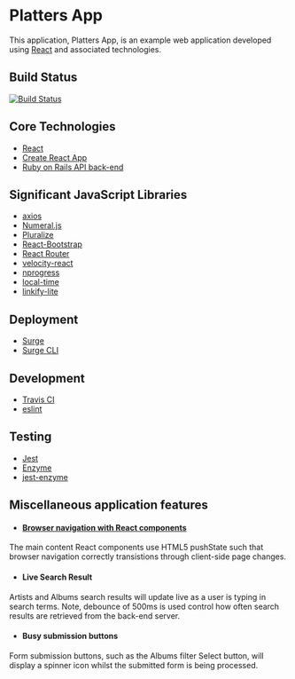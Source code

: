 Platters App
============

This application, Platters App, is an example web application developed using
[React](http://reactjs.org) and associated technologies.

Build Status
------------

[![Build Status](https://travis-ci.org/bluz71/platters_app.svg?branch=master)](https://travis-ci.org/bluz71/platters_app)

Core Technologies
-----------------

* [React](https://reactjs.org)
* [Create React App](https://github.com/facebookincubator/create-react-app)
* [Ruby on Rails API back-end](https://platters.live/details)

Significant JavaScript Libraries
--------------------------------

* [axios](https://github.com/axios/axios)
* [Numeral.js](https://github.com/blakeembrey/pluralize)
* [Pluralize](https://github.com/blakeembrey/pluralize)
* [React-Bootstrap](https://react-bootstrap.github.io)
* [React Router](https://reacttraining.com/react-router)
* [velocity-react](https://github.com/google-fabric/velocity-react)
* [nprogress](https://github.com/rstacruz/nprogress)
* [local-time](https://www.npmjs.com/package/local-time)
* [linkify-lite](https://github.com/andre487/node-linkify-lite)

Deployment
----------

* [Surge](https://surge.sh)
* [Surge CLI](https://github.com/sintaxi/surge)

Development
-----------

* [Travis CI](https://travis-ci.org/bluz71/platters)
* [eslint](https://eslint.org)

Testing
-------

* [Jest](https://facebook.github.io/jest)
* [Enzyme](http://airbnb.io/enzyme)
* [jest-enzyme](https://github.com/blainekasten/enzyme-matchers)

Miscellaneous application features
----------------------------------

* #### [Browser navigation with React components](https://bluz71.github.io/2017/12/22/browser-navigation-in-react-components.html)
The main content React components use HTML5 pushState such that browser
navigation correctly transistions through client-side page changes.

* #### Live Search Result
Artists and Albums search results will update live as a user is typing in
search terms. Note, debounce of 500ms is used control how often search results
are retrieved from the back-end server.

* #### Busy submission buttons
Form submission buttons, such as the Albums filter Select button, will display
a spinner icon whilst the submitted form is being processed.
